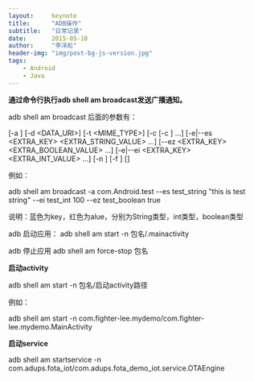 ```yaml
---
layout:     keynote
title:      "ADB操作"
subtitle:   "日常记录"
date:       2015-05-10
author:     "李洋彪"
header-img: "img/post-bg-js-version.jpg"
tags:
    - Android
    - Java
---
```



**通过命令行执行adb shell am broadcast发送广播通知。**

adb shell am broadcast 后面的参数有：

[-a <ACTION>]
[-d <DATA_URI>]
[-t <MIME_TYPE>] 
[-c <CATEGORY> [-c <CATEGORY>] ...] 
[-e|--es <EXTRA_KEY> <EXTRA_STRING_VALUE> ...] 
[--ez <EXTRA_KEY> <EXTRA_BOOLEAN_VALUE> ...] 
[-e|--ei <EXTRA_KEY> <EXTRA_INT_VALUE> ...] 
[-n <COMPONENT>]
[-f <FLAGS>] [<URI>]



例如：

adb shell am broadcast -a com.Android.test --es test_string "this is test string" --ei test_int 100 --ez test_boolean true


说明：蓝色为key，红色为alue，分别为String类型，int类型，boolean类型

adb 启动应用：
adb shell am start -n 包名/.mainactivity

adb 停止应用
adb shell am force-stop 包名

**启动activity**

adb shell am start -n 包名/启动activity路径

例如：

adb shell am start -n com.fighter-lee.mydemo/com.fighter-lee.mydemo.MainActivity

**启动service**

adb shell am startservice -n com.adups.fota_iot/com.adups.fota_demo_iot.service.OTAEngine